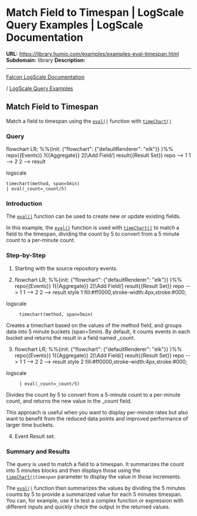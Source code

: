 # Match Field to Timespan | LogScale Query Examples | LogScale Documentation

**URL:** https://library.humio.com/examples/examples-eval-timespan.html
**Subdomain:** library
**Description:** 

---

[Falcon LogScale Documentation](https://library.humio.com)

/ [LogScale Query Examples](examples.html)

## Match Field to Timespan

Match a field to timespan using the [`eval()`](https://library.humio.com/data-analysis/functions-eval.html) function with [`timeChart()`](https://library.humio.com/data-analysis/functions-timechart.html)

### Query

flowchart LR; %%{init: {"flowchart": {"defaultRenderer": "elk"}} }%% repo{{Events}} 1{{Aggregate}} 2[\Add Field/] result{{Result Set}} repo --> 1 1 --> 2 2 --> result

logscale
    
    
    timechart(method, span=5min)
    | eval(_count=_count/5)

### Introduction

The [`eval()`](https://library.humio.com/data-analysis/functions-eval.html) function can be used to create new or update existing fields. 

In this example, the [`eval()`](https://library.humio.com/data-analysis/functions-eval.html) function is used with [`timeChart()`](https://library.humio.com/data-analysis/functions-timechart.html) to match a field to the timespan, dividing the count by 5 to convert from a 5 minute count to a per-minute count. 

### Step-by-Step

  1. Starting with the source repository events.

  2. flowchart LR; %%{init: {"flowchart": {"defaultRenderer": "elk"}} }%% repo{{Events}} 1{{Aggregate}} 2[\Add Field/] result{{Result Set}} repo --> 1 1 --> 2 2 --> result style 1 fill:#ff0000,stroke-width:4px,stroke:#000;

logscale
         
         timechart(method, span=5min)

Creates a timechart based on the values of the method field, and groups data into 5 minute buckets (span=5min). By default, it counts events in each bucket and returns the result in a field named _count. 

  3. flowchart LR; %%{init: {"flowchart": {"defaultRenderer": "elk"}} }%% repo{{Events}} 1{{Aggregate}} 2[\Add Field/] result{{Result Set}} repo --> 1 1 --> 2 2 --> result style 2 fill:#ff0000,stroke-width:4px,stroke:#000;

logscale
         
         | eval(_count=_count/5)

Divides the count by 5 to convert from a 5-minute count to a per-minute count, and returns the new value in the _count field. 

This approach is useful when you want to display per-minute rates but also want to benefit from the reduced data points and improved performance of larger time buckets. 

  4. Event Result set.




### Summary and Results

The query is used to match a field to a timespan. It summarizes the count into 5 minutes blocks and then displays those using the [`timeChart()`](https://library.humio.com/data-analysis/functions-timechart.html)_`timespan`_ parameter to display the value in those increments. 

The [`eval()`](https://library.humio.com/data-analysis/functions-eval.html) function then summarizes the values by dividing the 5 minutes counts by 5 to provide a summarized value for each 5 minutes timespan. You can, for example, use it to test a complex function or expression with different inputs and quickly check the output in the returned values.

